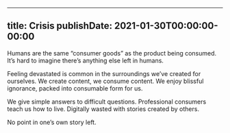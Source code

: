 
---
title: Crisis
publishDate: 2021-01-30T00:00:00-00:00
---

 Humans are the same “consumer goods” as the product being consumed. It’s hard to imagine there’s anything else left in humans.

 Feeling devastated is common in the surroundings we’ve created for ourselves. We create content, we consume content. We enjoy blissful ignorance, packed into consumable form for us.

 We give simple answers to difficult questions. Professional consumers teach us how to live. Digitally wasted with stories created by others.

No point in one’s own story left.
